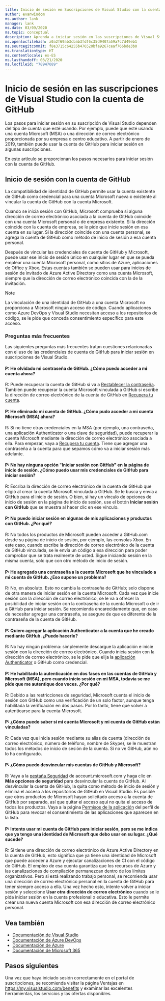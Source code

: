 ```yaml
---
title: Inicio de sesión en Suscripciones de Visual Studio con la cuenta de GitHub | Microsoft Docs
author: evanwindom
ms.author: lank
manager: lank
ms.date: 03/09/2020
ms.topic: conceptual
description: Aprenda a iniciar sesión en las suscripciones de Visual Studio con la cuenta de GitHub.
ms.openlocfilehash: a0a2f69ab3cbab3fdf6c35d9407a59a7c7d49eb1
ms.sourcegitcommit: f8e3715c64255b476520bfa9267ceaf766bde3b0
ms.translationtype: HT
ms.contentlocale: es-ES
ms.lasthandoff: 03/21/2020
ms.locfileid: "78947089"
---
```

# <a name="signing-in-to-visual-studio-subscriptions-with-your-github-account"></a>Inicio de sesión en las suscripciones de Visual Studio con la cuenta de GitHub 

Los pasos para iniciar sesión en su suscripción de Visual Studio dependen del tipo de cuenta que esté usando. Por ejemplo, puede que esté usando una cuenta Microsoft (MSA) o una dirección de correo electrónico proporcionada por su empresa o centro educativo. A partir de enero de 2019, también puede usar la cuenta de GitHub para iniciar sesión en algunas suscripciones. 

En este artículo se proporcionan los pasos necesarios para iniciar sesión con la cuenta de GitHub.

## <a name="signing-in-with-your-github-account"></a>Inicio de sesión con la cuenta de GitHub

La compatibilidad de identidad de GitHub permite usar la cuenta existente de GitHub como credencial para una cuenta Microsoft nueva o existente al vincular la cuenta de GitHub con la cuenta Microsoft. 

Cuando se inicia sesión con GitHub, Microsoft comprueba si alguna dirección de correo electrónico asociada a la cuenta de GitHub coincide con una cuenta Microsoft personal o de empresa existente. Si la dirección coincide con la cuenta de empresa, se le pide que inicie sesión en esa cuenta en su lugar. Si la dirección coincide con una cuenta personal, se agrega la cuenta de GitHub como método de inicio de sesión a esa cuenta personal.

Después de vincular las credenciales de cuenta de GitHub y Microsoft, puede usar ese inicio de sesión único en cualquier lugar en que se pueda emplear una cuenta Microsoft personal, como sitios de Azure, aplicaciones de Office y Xbox. Estas cuentas también se pueden usar para inicios de sesión de invitado de Azure Active Directory como una cuenta Microsoft, siempre que la dirección de correo electrónico coincida con la de la invitación.

> [!NOTE]
> La vinculación de una identidad de GitHub a una cuenta Microsoft no proporciona a Microsoft ningún acceso de código. Cuando aplicaciones como Azure DevOps y Visual Studio necesitan acceso a los repositorios de código, se le pide que conceda consentimiento específico para este acceso. 

### <a name="frequently-asked-questions"></a>Preguntas más frecuentes
Las siguientes preguntas más frecuentes tratan cuestiones relacionadas con el uso de las credenciales de cuenta de GitHub para iniciar sesión en suscripciones de Visual Studio.

#### <a name="q-i-forgot-my-github-password--how-can-i-access-my-account-now"></a>P: He olvidado mi contraseña de GitHub.  ¿Cómo puedo acceder a mi cuenta ahora?
R:  Puede recuperar la cuenta de GitHub si va a [Restablecer la contraseña](https://github.com/password_reset). También puede recuperar la cuenta Microsoft vinculada a GitHub si escribe la dirección de correo electrónico de la cuenta de GitHub en [Recupera tu cuenta](https://account.live.com/password/reset).

#### <a name="q-i-deleted-my-github-account--how-can-i-access-my-microsoft-account-msa-now"></a>P: He eliminado mi cuenta de GitHub.  ¿Cómo pudo acceder a mi cuenta Microsoft (MSA) ahora?
R: Si no tiene otras credenciales en la MSA (por ejemplo, una contraseña, una aplicación Authenticator o una clave de seguridad), puede recuperar la cuenta Microsoft mediante la dirección de correo electrónico asociada a ella. Para empezar, vaya a [Recupera tu cuenta](https://account.live.com/password/reset). Tiene que agregar una contraseña a la cuenta para que sepamos cómo va a iniciar sesión más adelante. 

#### <a name="q-theres-no-sign-in-with-github-option-on-the-sign-in-page--how-can-i-use-my-github-credentials-to-sign-in"></a>P: No hay ninguna opción "Iniciar sesión con GitHub" en la página de inicio de sesión.  ¿Cómo puedo usar mis credenciales de GitHub para iniciar sesión?
R:  Escriba la dirección de correo electrónico de la cuenta de GitHub que eligió al crear la cuenta Microsoft vinculada a GitHub. Se le busca y envía a GitHub para el inicio de sesión. O bien, si hay un vínculo de opciones de inicio de sesión en la página de inicio de sesión, use el botón **Iniciar sesión con GitHub** que se muestra al hacer clic en ese vínculo. 

#### <a name="q-i-cant-sign-in-to-some-of-my-apps-and-products-with-github--why"></a>P: No puedo iniciar sesión en algunas de mis aplicaciones y productos con GitHub.  ¿Por qué?
R:  No todos los productos de Microsoft pueden acceder a GitHub.com desde su página de inicio de sesión, por ejemplo, las consolas Xbox. En este caso, cuando escribe la dirección de correo electrónico de la cuenta de GitHub vinculada, se le envía un código a esa dirección para poder comprobar que se trata realmente de usted. Sigue iniciando sesión en la misma cuenta, solo que con otro método de inicio de sesión. 

#### <a name="q--ive-added-a-password-to-the-microsoft-account-i-have-linked-to-my-github-account--will-that-cause-a-problem"></a>P:  He agregado una contraseña a la cuenta Microsoft que he vinculado a mi cuenta de GitHub.  ¿Eso supone un problema?
R:  No, en absoluto. Esto no cambia la contraseña de GitHub; solo dispone de otra manera de iniciar sesión en la cuenta Microsoft. Cada vez que inicie sesión con la dirección de correo electrónico, se le va a ofrecer la posibilidad de iniciar sesión con la contraseña de la cuenta Microsoft o de ir a GitHub para iniciar sesión. Se recomienda encarecidamente que, en caso de necesitar agregar una contraseña, se asegure de que es diferente de la contraseña de la cuenta de GitHub.

#### <a name="q-i-want-to-add-the-authenticator-app-to-the-account-i-created-using-github--can-i-do-that"></a>P: Quiero agregar la aplicación Authenticator a la cuenta que he creado mediante GitHub.  ¿Puedo hacerlo?
R:  No hay ningún problema: simplemente descargue la aplicación e inicie sesión con la dirección de correo electrónico. Cuando inicia sesión con la dirección de correo electrónico, se le pide que elija la [aplicación Authenticator](https://www.microsoft.com/p/microsoft-authenticator/9nblgggzmcj6) o GitHub como credencial.

#### <a name="q-ive-enabled-two-factor-authentication-on-both-my-github-and-microsoft-accounts-msa-but-when-i-sign-in-to-my-msa-im-still-asked-to-authenticate-twice--why"></a>P: He habilitado la autenticación en dos fases en las cuentas de GitHub y Microsoft (MSA), pero cuando inicio sesión en mi MSA, todavía se me pide que me autentique dos veces.  ¿Por qué?
R: Debido a las restricciones de seguridad, Microsoft cuenta el inicio de sesión con GitHub como una verificación de un solo factor, aunque tenga habilitada la verificación en dos pasos. Por lo tanto, tiene que volver a autenticarse para la cuenta Microsoft. 

#### <a name="q--how-can-i-tell-if-my-microsoft-account-and-github-accounts-are-linked"></a>P:  ¿Cómo puedo saber si mi cuenta Microsoft y mi cuenta de GitHub están vinculadas?
R:  Cada vez que inicia sesión mediante su alias de cuenta (dirección de correo electrónico, número de teléfono, nombre de Skype), se le muestran todos los métodos de inicio de sesión de la cuenta. Si no ve GitHub, aún no lo ha configurado.

#### <a name="q--how-can-i-unlink-my-microsoft-and-github-accounts"></a>P:  ¿Cómo puedo desvincular mis cuentas de GitHub y Microsoft? 
R:  Vaya a la [pestaña Seguridad](https://account.microsoft.com/security) de account.microsoft.com y haga clic en **Más opciones de seguridad** para desvincular la cuenta de GitHub. Al desvincular la cuenta de GitHub, la quita como método de inicio de sesión y elimina el acceso a los repositorios de GitHub en Visual Studio. Es posible que otros productos de Microsoft hayan solicitado acceso a la cuenta de GitHub por separado, así que quitar el acceso aquí no quita el acceso de todos los productos. Vaya a la página [Permisos de la aplicación](https://github.com/settings/applications) del perfil de GitHub para revocar el consentimiento de las aplicaciones que aparecen en la lista.

#### <a name="q--i-try-to-use-my-github-account-to-sign-in-but-im-prompted-that-i-already-have-a-microsoft-identity-that-i-should-use-instead--whats-happening"></a>P:  Intento usar mi cuenta de GitHub para iniciar sesión, pero se me indica que ya tengo una identidad de Microsoft que debo usar en su lugar.  ¿Qué sucede?
R:  Si tiene una dirección de correo electrónico de Azure Active Directory en la cuenta de GitHub, esto significa que ya tiene una identidad de Microsoft que puede acceder a Azure y ejecutar canalizaciones de CI con el código de GitHub. El empleo de esa cuenta garantiza que los recursos de Azure y las canalizaciones de compilación permanezcan dentro de los límites organizativos. Pero si está realizando trabajo personal, se recomienda usar una dirección de correo electrónico personal en la cuenta de GitHub para tener siempre acceso a ella. Una vez hecho esto, intente volver a iniciar sesión y seleccione **Usar otra dirección de correo electrónico** cuando se le pida iniciar sesión en la cuenta profesional o educativa. Esto le permite crear una nueva cuenta Microsoft con esa dirección de correo electrónico personal.

## <a name="see-also"></a>Vea también
- [Documentación de Visual Studio](https://docs.microsoft.com/visualstudio/)
- [Documentación de Azure DevOps](https://docs.microsoft.com/azure/devops/)
- [Documentación de Azure](https://docs.microsoft.com/azure/)
- [Documentación de Microsoft 365](https://docs.microsoft.com/microsoft-365/)

## <a name="next-steps"></a>Pasos siguientes
Una vez que haya iniciado sesión correctamente en el portal de suscripciones, se recomienda visitar la página Ventajas en https://my.visualstudio.com/benefits y examinar las excelentes herramientas, los servicios y las ofertas disponibles.  
